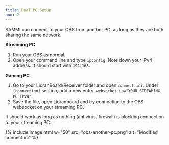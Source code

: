 ```yaml
---
title: Dual PC Setup
num: 2
---
```


SAMMI can connect to your OBS from another PC, as long as they are both sharing the same network.

**Streaming PC**
1. Run your OBS as normal.
2. Open your command line and type `ipconfig`. Note down your IPv4 address. It should start with `192.168`.

**Gaming PC**
1. Go to your LioranBoard/Receiver folder and open `connect.ini`. Under `[connection]` section, add a new entry: `websocket_ip="YOUR STREAMING PC IPv4"`.
2. Save the file, open Lioranboard and try connecting to the OBS websocket on your streaming PC.

It should work as long as nothing (antivirus, firewall) is blocking connection to your streaming PC.  

   {% include image.html w="50" src="obs-another-pc.png" alt="Modified connect.ini" %}
